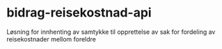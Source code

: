 # bidrag-reisekostnad-api
Løsning for innhenting av samtykke til opprettelse av sak for fordeling av reisekostnader mellom foreldre
